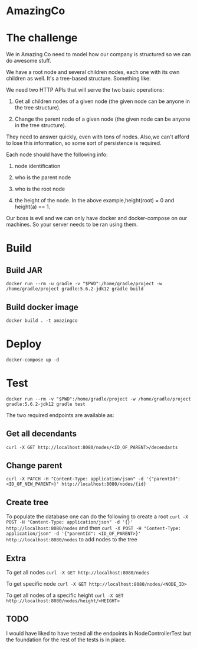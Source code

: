 # AmazingCo

# The challenge
We in Amazing Co need to model how our company is structured so we can do awesome stuff.

We have a root node and several children nodes, each one with its own children as well. It's a tree-based structure. Something like:     


We need two HTTP APIs that will serve the two basic operations:

1) Get all children nodes of a given node (the given node can be anyone in the tree structure).

2) Change the parent node of a given node (the given node can be anyone in the tree structure).

They need to answer quickly, even with tons of nodes. Also,we can't afford to lose this information, so some sort of persistence is required. 

Each node should have the following info:

1) node identification

2) who is the parent node 

3) who is the root node 

4) the height of the node. In the above example,height(root) = 0 and height(a) == 1.

Our boss is evil and we can only have docker and docker-compose on our machines. So your server needs to be ran using them.


# Build

## Build JAR
`docker run --rm -u gradle -v "$PWD":/home/gradle/project -w /home/gradle/project gradle:5.6.2-jdk12 gradle build`

## Build docker image
`docker build . -t amazingco`

# Deploy
`docker-compose up -d`

# Test
`docker run --rm -v "$PWD":/home/gradle/project -w /home/gradle/project gradle:5.6.2-jdk12 gradle test`

The two required endpoints are available as:
## Get all decendants
`curl -X GET http://localhost:8080/nodes/<ID_OF_PARENT>/decendants`

## Change parent
`curl -X PATCH -H "Content-Type: application/json" -d '{"parentId": <ID_OF_NEW_PARENT>}' http://localhost:8080/nodes/{id}`

## Create tree
To populate the database one can do the following to create a root
`curl -X POST -H "Content-Type: application/json" -d '{}' http://localhost:8080/nodes`
and then
`curl -X POST -H "Content-Type: application/json" -d '{"parentId": <ID_OF_PARENT>}' http://localhost:8080/nodes`
to add nodes to the tree

## Extra
To get all nodes
`curl -X GET http://localhost:8080/nodes`

To get specific node
`curl -X GET http://localhost:8080/nodes/<NODE_ID>`

To get all nodes of a specific height
`curl -X GET http://localhost:8080/nodes/height/<HEIGHT>`

## TODO
I would have liked to have tested all the endpoints in NodeControllerTest but the foundation for the rest of the tests is in place.
